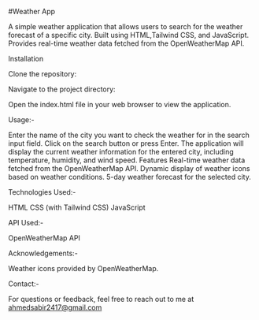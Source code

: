 #Weather App

A simple weather application that allows users to search for the weather forecast of a specific city. Built using HTML,Tailwind CSS, and JavaScript. Provides real-time weather data fetched from the OpenWeatherMap API.

Installation

Clone the repository:

Navigate to the project directory:

Open the index.html file in your web browser to view the application.

Usage:-

Enter the name of the city you want to check the weather for in the search input field.
Click on the search button or press Enter.
The application will display the current weather information for the entered city, including temperature, humidity, and wind speed.
Features
Real-time weather data fetched from the OpenWeatherMap API.
Dynamic display of weather icons based on weather conditions.
5-day weather forecast for the selected city.

Technologies Used:-

HTML
CSS (with Tailwind CSS)
JavaScript

API Used:-

OpenWeatherMap API

Acknowledgements:-

Weather icons provided by OpenWeatherMap.

Contact:-

For questions or feedback, feel free to reach out to me at ahmedsabir2417@gmail.com

